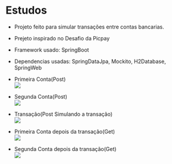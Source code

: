 # Estudos
* Projeto feito para simular transações entre contas bancarias.
* Prejeto inspirado no Desafio da Picpay
* Framework usado: SpringBoot
* Dependencias usadas: SpringDataJpa, Mockito, H2Database, SpringWeb

* Primeira Conta(Post)   
![](https://cdn.discordapp.com/attachments/1274179869932257341/1274358159699480697/TransactionTeste.PNG?ex=671e3f05&is=671ced85&hm=359e6e55165cc253a365bc08f9d2b1cf7a19b5f5db1ebb847d7bd687cf6fb969&)
* Segunda Conta(Post)  
![](https://cdn.discordapp.com/attachments/1274179869932257341/1274180294588502148/Teste-2.PNG?ex=66c1505f&is=66bffedf&hm=0b53c1513b6381ae73c3efd41a780fa04c7484b111285b01f40ca9ef19ee9bfe&)
* Transação(Post Simulando a transação)        
![](https://media.discordapp.net/attachments/1274179869932257341/1274358159699480697/TransactionTeste.PNG?ex=66c1f605&is=66c0a485&hm=7a0b086bc5dd6972c15485abf820ca10c623dccbe1df6309929024b0d0a24770&=&format=webp&quality=lossless)
* Primeira Conta depois da transação(Get)      
![](https://media.discordapp.net/attachments/1274179869932257341/1274358653226582130/GetTTTT.PNG?ex=66c1f67b&is=66c0a4fb&hm=715b7616f64b271cb4ed32c12d8122de8061bf8f2324e79e33811bfc25a3b7df&=&format=webp&quality=lossless)
* Segunda Conta depois da transação(Get)        
![](https://media.discordapp.net/attachments/1274179869932257341/1274358636893700116/Gettttttt.PNG?ex=66c1f677&is=66c0a4f7&hm=68aa466823cd1a6fa9a88579715b58f3a22a83781d7f5abea393b6c206fb1589&=&format=webp&quality=lossless)
